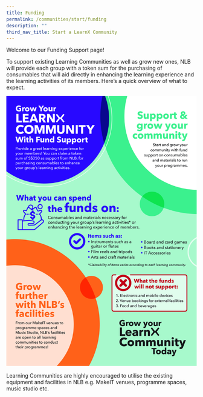 ```yaml
---
title: Funding
permalink: /communities/start/funding
description: ""
third_nav_title: Start a LearnX Community
---
```

Welcome to our Funding Support page!

To support existing Learning Communities as well as grow new ones, NLB will provide each group with a token sum for the purchasing of consumables that will aid directly in enhancing the learning experience and the learning activities of its members. Here’s a quick overview of what to expect.

![Alt text for image on Isomer site](/images/learning-communities/2%20LEARNX-Community-Funding.jpg)

Learning Communities are highly encouraged to utilise the existing equipment and facilities in NLB e.g. MakeIT venues, programme spaces, music studio etc.

